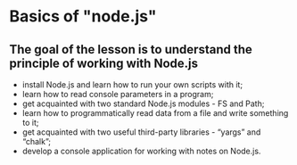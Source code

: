 # Basics of "node.js"

## The goal of the lesson is to understand the principle of working with Node.js


* install Node.js and learn how to run your own scripts with it;
* learn how to read console parameters in a program;
* get acquainted with two standard Node.js modules - FS and Path;
* learn how to programmatically read data from a file and write something to it;
* get acquainted with two useful third-party libraries - “yargs” and “chalk”;
* develop a console application for working with notes on Node.js.

